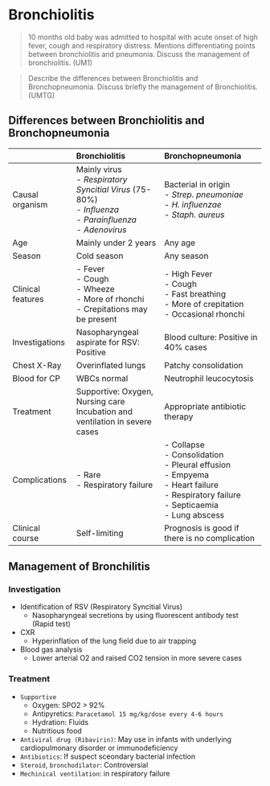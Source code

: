 # Bronchiolitis

> 10 months old baby was admitted to hospital with acute onset of high fever, cough and respiratory distress. Mentions differentiating points between bronchiolitis and pneumonia. Discuss the management of bronchiolitis. (UM1)

> Describe the differences between Bronchiolitis and Bronchopneumonia. Discuss briefly the management of Bronchiolitis. (UMTG)

## Differences between Bronchiolitis and Bronchopneumonia

|                   | Bronchiolitis                                                                                                            | Bronchopneumonia                                                                                                                                |
| :---------------- | :----------------------------------------------------------------------------------------------------------------------- | :---------------------------------------------------------------------------------------------------------------------------------------------- |
| Causal organism   | Mainly virus <br> - _Respiratory Syncitial Virus_ (75-80%) <br> - _Influenza_ <br> - _Parainfluenza_ <br> - _Adenovirus_ | Bacterial in origin <br> - _Strep. pneumoniae_ <br> - _H. influenzae_ <br> - _Staph. aureus_                                                    |
| Age               | Mainly under 2 years                                                                                                     | Any age                                                                                                                                         |
| Season            | Cold season                                                                                                              | Any season                                                                                                                                      |
| Clinical features | - Fever <br>- Cough <br>- Wheeze <br>- More of rhonchi<br>- Crepitations may be present                                  | - High Fever <br>- Cough <br>- Fast breathing<br>- More of crepitation<br>- Occasional rhonchi                                                  |
| Investigations    | Nasopharyngeal aspirate for RSV: Positive                                                                                | Blood culture: Positive in 40% cases                                                                                                            |
| Chest X-Ray       | Overinflated lungs                                                                                                       | Patchy consolidation                                                                                                                            |
| Blood for CP      | WBCs normal                                                                                                              | Neutrophil leucocytosis                                                                                                                         |
| Treatment         | Supportive: Oxygen, Nursing care<br>Incubation and ventilation in severe cases                                           | Appropriate antibiotic therapy                                                                                                                  |
| Complications     | - Rare <br>- Respiratory failure                                                                                         | - Collapse<br>- Consolidation<br>- Pleural effusion<br>- Empyema<br>- Heart failure<br>- Respiratory failure<br>- Septicaemia<br>- Lung abscess |
| Clinical course   | Self-limiting                                                                                                            | Prognosis is good if there is no complication                                                                                                   |

## Management of Bronchilitis

### Investigation

- Identification of RSV (Respiratory Syncitial Virus)
  - Nasopharyngeal secretions by using fluorescent antibody test (Rapid test)
- CXR
  - Hyperinflation of the lung field due to air trapping
- Blood gas analysis
  - Lower arterial O2 and raised CO2 tension in more severe cases

### Treatment

- `Supportive`
  - Oxygen: SPO2 > 92%
  - Antipyretics: `Paracetamol 15 mg/kg/dose every 4-6 hours`
  - Hydration: Fluids
  - Nutritious food
- `Antiviral drug (Ribavirin)`: May use in infants with underlying cardiopulmonary disorder or immunodeficiency
- `Antibiotics`: If suspect sceondary bacterial infection
- `Steroid`, `bronchodilator`: Controversial
- `Mechinical ventilation`: in respiratory failure
